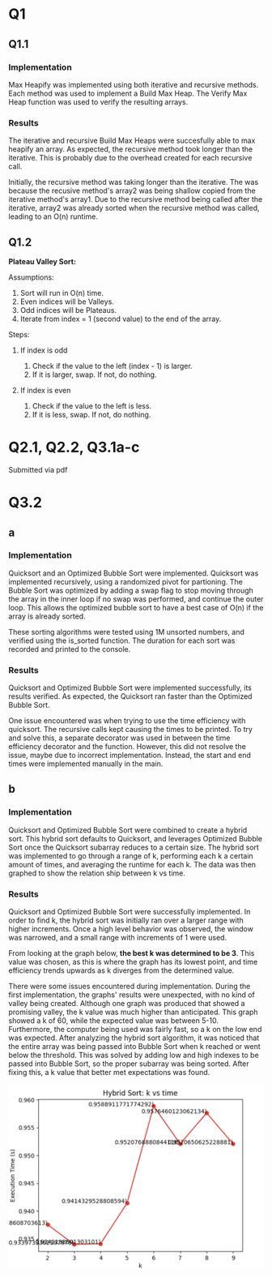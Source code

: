 # Q1

## Q1.1

### Implementation

Max Heapify was implemented using both iterative and recursive methods. Each method was used to implement a Build Max Heap. The Verify Max Heap function was used to verify the resulting arrays.

### Results

The iterative and recursive Build Max Heaps were succesfully able to max heapify an array. As expected, the recursive method took longer than the iterative. This is probably due to the overhead created for each recursive call.

Initially, the recursive method was taking longer than the iterative. The was because the recusive method's array2 was being shallow copied from the iterative method's array1. Due to the recursive method being called after the iterative, array2 was already sorted when the recursive method was called, leading to an O(n) runtime.

## Q1.2

**Plateau Valley Sort:**

Assumptions:

1. Sort will run in O(n) time.
2. Even indices will be Valleys.
3. Odd indices will be Plateaus.
4. Iterate from index = 1 (second value) to the end of the array.

Steps:

1. If index is odd

   1. Check if the value to the left (index - 1) is larger.
   2. If it is larger, swap. If not, do nothing.
2. If index is even

   1. Check if the value to the left is less.
   2. If it is less, swap. If not, do nothing.


# Q2.1, Q2.2, Q3.1a-c

Submitted via pdf


# Q3.2

## a

### Implementation

Quicksort and an Optimized Bubble Sort were implemented. Quicksort was implemented recursively, using a randomized pivot for partioning. The Bubble Sort was optimized by adding a swap flag to stop moving through the array in the inner loop if no swap was performed, and continue the outer loop. This allows the optimized bubble sort to have a best case of O(n) if the array is already sorted.

These sorting algorithms were tested using 1M unsorted numbers, and verified using the is_sorted function. The duration for each sort was recorded and printed to the console.

### Results

Quicksort and Optimized Bubble Sort were implemented successfully, its results verified. As expected, the Quicksort ran faster than the Optimized Bubble Sort.

One issue encountered was when trying to use the time efficiency with quicksort. The recursive calls kept causing the times to be printed. To try and solve this, a separate decorator was used in between the time efficiency decorator and the function. However, this did not resolve the issue, maybe due to incorrect implementation. Instead, the start and end times were implemented manually in the main.

## b

### Implementation

Quicksort and Optimized Bubble Sort were combined to create a hybrid sort. This hybrid sort defaults to Quicksort, and leverages Optimized Bubble Sort once the Quicksort subarray reduces to a certain size. The hybrid sort was implemented to go through a range of k, performing each k a certain amount of times, and averaging the runtime for each k. The data was then graphed to show the relation ship between k vs time.

### Results

Quicksort and Optimized Bubble Sort were successfully implemented. In order to find k, the hybrid sort was initially ran over a larger range with higher increments. Once a high level behavior was observed, the window was narrowed, and a small range with increments of 1 were used.

From looking at the graph below, **the best k was determined to be 3**. This value was chosen, as this is where the graph has its lowest point, and time efficiency trends upwards as k diverges from the determined value.

There were some issues encountered during implementation. During the first implementation, the graphs' results were unexpected, with no kind of valley being created. Although one graph was produced that showed a promising valley, the k value was much higher than anticipated. This graph showed a k of 60, while the expected value was between 5-10. Furthermore, the computer being used was fairly fast, so a k on the low end was expected. After analyzing the hybrid sort algorithm, it was noticed that the entire array was being passed into Bubble Sort when k reached or went below the threshold. This was solved by adding low and high indexes to be passed into Bubble Sort, so the proper subarray was being sorted. After fixing this, a k value that better met expectations was found.

![1742174393840](image/README/1742174393840.png)
